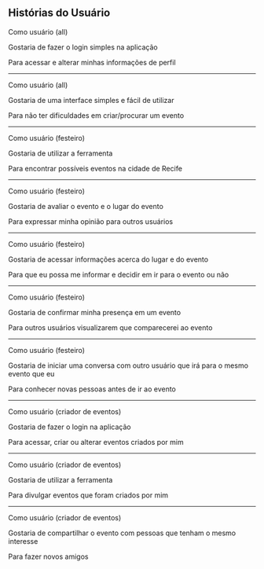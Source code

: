 ## Histórias do Usuário

  

Como usuário (all)

Gostaria de fazer o login simples na aplicação

Para acessar e alterar minhas informações de perfil

  ------------------------

Como usuário (all)

Gostaria de uma interface simples e fácil de utilizar

Para não ter dificuldades em criar/procurar um evento

  ------------------------

Como usuário (festeiro)

Gostaria de utilizar a ferramenta

Para encontrar possíveis eventos na cidade de Recife

  ------------------------

Como usuário (festeiro)

Gostaria de avaliar o evento e o lugar do evento

Para expressar minha opinião para outros usuários

  ------------------------

Como usuário (festeiro)

Gostaria de acessar informações acerca do lugar e do evento

Para que eu possa me informar e decidir em ir para o evento ou não

  ------------------------

Como usuário (festeiro)

Gostaria de confirmar minha presença em um evento

Para outros usuários visualizarem que comparecerei ao evento

  ------------------------

Como usuário (festeiro)

Gostaria de iniciar uma conversa com outro usuário que irá para o mesmo evento que eu

Para conhecer novas pessoas antes de ir ao evento

  ------------------------

Como usuário (criador de eventos)

Gostaria de fazer o login na aplicação

Para acessar, criar ou alterar eventos criados por mim

  ------------------------

Como usuário (criador de eventos)

Gostaria de utilizar a ferramenta

Para divulgar eventos que foram criados por mim

 ------------------------ 

Como usuário (criador de eventos) 

Gostaria de compartilhar o evento com pessoas que tenham o mesmo interesse

Para fazer novos amigos
